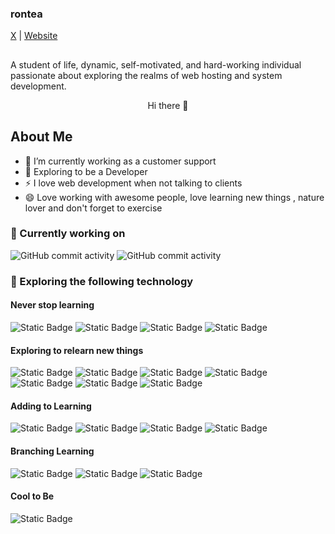 ### **rontea**

[X](https://x.com/dupelawebsite) 
| 
[Website](https://live-rontea.pantheonsite.io/)

##
A student of life, dynamic, self-motivated, and hard-working individual passionate about exploring the realms of web hosting and system development.

<div align="center">
 Hi there 👋
</div>

## About Me

- 🔭 I’m currently working as a customer support
- 🌱 Exploring to be a Developer
- ⚡ I love web development when not talking to clients 
- 😄 Love working with awesome people, love learning new things , nature lover and don't forget to exercise 

### 🔭 Currently working on

![GitHub commit activity](https://img.shields.io/github/commit-activity/y/rontea/theme_wf?style=flat&logo=Github&logoColor=yellow&label=Theme_wf&link=https%3A%2F%2Fgithub.com%2Frontea%2Ftheme_wf) ![GitHub commit activity](https://img.shields.io/github/commit-activity/y/rontea/theme_wf?style=flat&logo=Github&logoColor=yellow&label=theme_3&link=https%3A%2F%2Fgithub.com%2Frontea%2Ftheme_3)

### 🌱 Exploring the following technology

#### Never stop learning
![Static Badge](https://img.shields.io/badge/--html?style=social&logo=html5&label=HTML) 
![Static Badge](https://img.shields.io/badge/--html?style=social&logo=css3&label=CSS)
![Static Badge](https://img.shields.io/badge/--html?style=social&logo=sass&label=SASS)
![Static Badge](https://img.shields.io/badge/--html?style=social&logo=javascript&label=Javascript)

#### Exploring to relearn new things
![Static Badge](https://img.shields.io/badge/--html?style=social&logo=php&label=PHP)
![Static Badge](https://img.shields.io/badge/--html?style=social&logo=mysql&label=Mysql)
![Static Badge](https://img.shields.io/badge/--html?style=social&logo=mongodb&label=MongoDB)
![Static Badge](https://img.shields.io/badge/--html?style=social&logo=dotnet&label=.NET)
![Static Badge](https://img.shields.io/badge/--html?style=social&logo=dotnet&label=c%23)
![Static Badge](https://img.shields.io/badge/--html?style=social&logo=Ubuntu&label=ubuntu)
![Static Badge](https://img.shields.io/badge/--html?style=social&logo=popos&label=Pop!_OS)

#### Adding to Learning

![Static Badge](https://img.shields.io/badge/--html?style=social&logo=ollama&label=Ollama)
![Static Badge](https://img.shields.io/badge/--html?style=social&logo=python&label=Python)
![Static Badge](https://img.shields.io/badge/--html?style=social&logo=docker&label=Docker)
![Static Badge](https://img.shields.io/badge/--html?style=social&logo=kubernetes&label=Kubernetes)

#### Branching Learning

![Static Badge](https://img.shields.io/badge/--html?style=social&logo=bootstrap&label=Bootstrap)
![Static Badge](https://img.shields.io/badge/--html?style=social&logo=vuedotjs&label=Vue.js)
![Static Badge](https://img.shields.io/badge/--html?style=social&logo=react&label=React)

#### Cool to Be
![Static Badge](https://img.shields.io/badge/--html?style=social&label=White%20hat)













<!--
**rontea/rontea** is a ✨ _special_ ✨ repository because its `README.md` (this file) appears on your GitHub profile.

Here are some ideas to get you started:

- 🔭 I’m currently working on ...
- 🌱 I’m currently learning ...
- 👯 I’m looking to collaborate on ...
- 🤔 I’m looking for help with ...
- 💬 Ask me about ...
- 📫 How to reach me: ...
- 😄 Pronouns: ...
- ⚡ Fun fact: ...
-->

